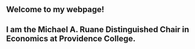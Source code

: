 ## Welcome to my webpage!

## I am the Michael A. Ruane Distinguished Chair in Economics at Providence College.
